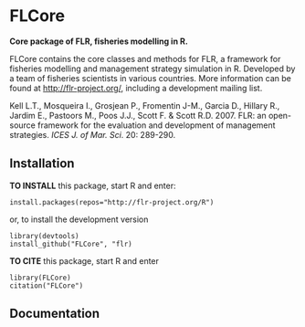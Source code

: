 # FLCore

**Core package of FLR, fisheries modelling in R.**

FLCore contains the core classes and methods for FLR, a framework for fisheries modelling and management strategy simulation in R. Developed by a team of fisheries scientists in various countries. More information can be found at http://flr-project.org/, including a development mailing list.

Kell L.T., Mosqueira I., Grosjean P., Fromentin J-M., Garcia D., Hillary R., Jardim E., Pastoors M., Poos J.J., Scott F. & Scott R.D. 2007. FLR: an open-source framework for the evaluation and development of management strategies. _ICES J. of Mar. Sci_. 20: 289-290.

## Installation

**TO INSTALL** this package, start R and enter:

	install.packages(repos="http://flr-project.org/R")

or, to install the development version

	library(devtools)
	install_github("FLCore", "flr)

**TO CITE** this package, start R and enter

	library(FLCore)
	citation("FLCore")

## Documentation
